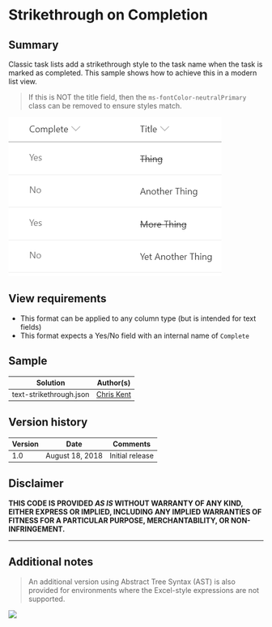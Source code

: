 # Strikethrough on Completion

## Summary
Classic task lists add a strikethrough style to the task name when the task is marked as completed. This sample shows how to achieve this in a modern list view.

> If this is NOT the title field, then the `ms-fontColor-neutralPrimary` class can be removed to ensure styles match.

![screenshot of the sample](./assets/screenshot.png)

## View requirements
- This format can be applied to any column type (but is intended for text fields)
- This format expects a Yes/No field with an internal name of `Complete`

## Sample

Solution|Author(s)
--------|---------
text-strikethrough.json | [Chris Kent](https://twitter.com/thechriskent)

## Version history

Version|Date|Comments
-------|----|--------
1.0|August 18, 2018|Initial release

## Disclaimer
**THIS CODE IS PROVIDED *AS IS* WITHOUT WARRANTY OF ANY KIND, EITHER EXPRESS OR IMPLIED, INCLUDING ANY IMPLIED WARRANTIES OF FITNESS FOR A PARTICULAR PURPOSE, MERCHANTABILITY, OR NON-INFRINGEMENT.**

---

## Additional notes

> An additional version using Abstract Tree Syntax (AST) is also provided for environments where the Excel-style expressions are not supported.

<img src="https://telemetry.sharepointpnp.com/sp-dev-list-formatting/column-samples/text-strikethrough" />